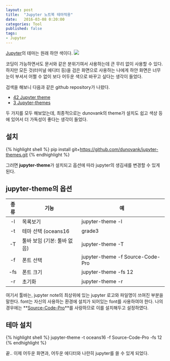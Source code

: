 ```yaml
---
layout: post
title:  "Jupyter 노트북 테마적용"
date:   2016-03-08 0:20:00
categories: Tool
published: false
tags:
- Jupyter
---
```


[Jupyter](http://jupyter.org)의 테마는 원래 하얀 색이다.
<img class="col" src="http://jupyter.org/assets/jupyterpreview.png"/>
<!-- ![Jupyter 홈페이지에서 볼 수 있는 Jupyter의 기본 화면](http://jupyter.org/assets/jupyterpreview.png) -->

코딩이 가능하면서도 문서와 같은 분위기여서 사용하는데 큰 무리 없이 사용할 수 있다. 하지만 모든 것(터미널 에디터 등)을 검은 화면으로 사용하는 나에게 하얀 화면은 너무 눈이 부셔서 어쩔 수 없이 보다 어두운 색으로 바꾸고 싶다는 생각이 들었다.

검색을 해보니 다음과 같은 github repository가 나왔다.

* [42 Jupyter theme](https://github.com/nsonnad/base16-ipython-notebook)
* [3 Jupyter-themes](https://github.com/dunovank/jupyter-themes)

두 가지를 모두 해보았는데, 최종적으로는 dunovank의 theme가 설치도 쉽고 색상 등에 있어서 더 가독성이 좋다는 생각이 들었다.

## 설치

{% highlight shell %}
pip install git+https://github.com/dunovank/jupyter-themes.git
{% endhighlight %}

그러면 **jupyter-theme**가 설치되고 옵션에 따라 jupyter의 생김새를 변경할 수 있게 된다.

## jupyter-theme의 옵션

| 종류 | 기능 | 예 |
|:---:|---|---|
| -l | 목록보기 | jupyter-theme -l |
| -t | 테마 선택 (oceans16 | grade3 | space-legos) | jupyter-theme -t oceans16 |
| -T | 툴바 보임 (기본: 툴바 없음) | jupyter-theme -T |
| -f | 폰트 선택 | jupyter-theme -f Source-Code-Pro |
| -fs | 폰트 크기 | jupyter-theme -fs 12 |
| -r | 초기화 | jupyter-theme -r |

여기서 툴바는, jupyter note의 최상위에 있는 jupyter 로고와 파일명이 쓰여진 부분을 말한다.
font는 자신의 사용하는 환경에 설치가 되어있는 font를 사용하여야 한다. 나의 경우에는 **[Source-Code-Pro](https://github.com/adobe-fonts/source-code-pro)**를 사랑하므로 이를 설치해두고 설정하였다.

## 테마 설치

{% highlight shell %}
jupyter-theme -t oceans16 -f Source-Code-Pro -fs 12
{% endhighlight %}

끝.. 이제 어두운 화면과, 어두운 에디터와 나란히 jupyter를 쓸 수 있게 되었다.
